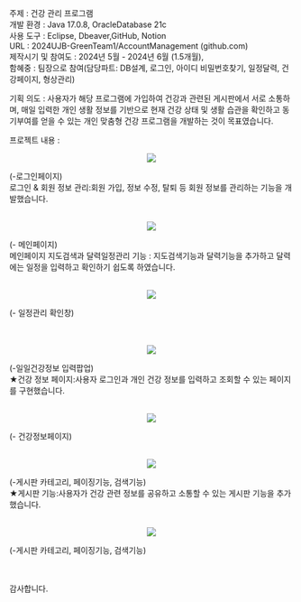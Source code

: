 주제 : 건강 관리 프로그램<br>
개발 환경 : Java 17.0.8, OracleDatabase 21c<br>
사용 도구 : Eclipse, Dbeaver,GitHub, Notion<br>
URL : 2024UJB-GreenTeam1/AccountManagement (github.com)<br>
제작시기 및 참여도 : 2024년 5월 - 2024년 6월 (1.5개월), <br>
함혜중 : 팀장으로 참여(담당파트: DB설계, 로그인, 아이디 비밀번호찾기, 일정달력, 건강페이지, 형상관리)<br>

기획 의도 : 사용자가 해당 프로그램에 가입하여 건강과 관련된 게시판에서 서로 소통하며, 
매일 입력한 개인 생활 정보를 기반으로 현재 건강 상태 및 생활 습관을 확인하고 동기부여를 
얻을 수 있는 개인 맞춤형 건강 프로그램을 개발하는 것이 목표였습니다.

프로젝트 내용 :
<p align="center">
  <img width"200" src="https://github.com/user-attachments/assets/d38857bf-5278-4a37-b273-261ae0885d06">
</p>
(-로그인페이지)<br> 로그인 & 회원 정보 관리:회원 가입, 정보 수정, 탈퇴 등 회원 정보를 관리하는 기능을 개발했습니다.
<br><br>


<p align="center">
  <img width"100" src="https://github.com/user-attachments/assets/51dbd187-6720-437a-9e15-641eed029b44">
</p>
(- 메인페이지)<br>
메인페이지 지도검색과 달력일정관리 기능 : 지도검색기능과 달력기능을 추가하고 달력에는 일정을 입력하고 확인하기 쉽도록 하였습니다.
<br><br>


<p align="center">
  <img width"200" src="https://github.com/user-attachments/assets/196b6cad-29d9-469e-aee7-7edd301675bd">
</p>
(- 일정관리 확인창)<br>
<br><br>


<p align="center">
  <img width"200" src="https://github.com/user-attachments/assets/2976a1ec-b9dc-42fd-8eed-16cfede000d8">
</p>
(-일일건강정보 입력팝업)<br>
★건강 정보 페이지:사용자 로그인과 개인 건강 정보를 입력하고 조회할 수 있는 페이지를 구현했습니다. 
<br><br>


<p align="center">
  <img width"200" src="https://github.com/user-attachments/assets/bd014f25-f167-4c49-8e0a-080ed11cae11">
</p>
(- 건강정보페이지)
<br><br>


<p align="center">
  <img width"200" src="https://github.com/user-attachments/assets/f93a13ad-4f73-4e89-bb96-0d6443146720">
</p>
(-게시판 카테고리, 페이징기능, 검색기능)<br>
★게시판 기능:사용자가 건강 관련 정보를 공유하고 소통할 수 있는 게시판 기능을 추가했습니다. 
<br><br>


<p align="center">
  <img width"200" src="https://github.com/user-attachments/assets/44e4b8b8-f2ac-4d6a-9262-bbad97e12d59">
</p>
(-게시판 카테고리, 페이징기능, 검색기능)<br>
<br><br>


감사합니다.

